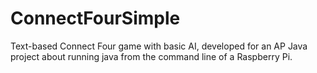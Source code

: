 # ConnectFourSimple
Text-based Connect Four game with basic AI, developed for an AP Java project about running java from the command line of a Raspberry Pi. 

